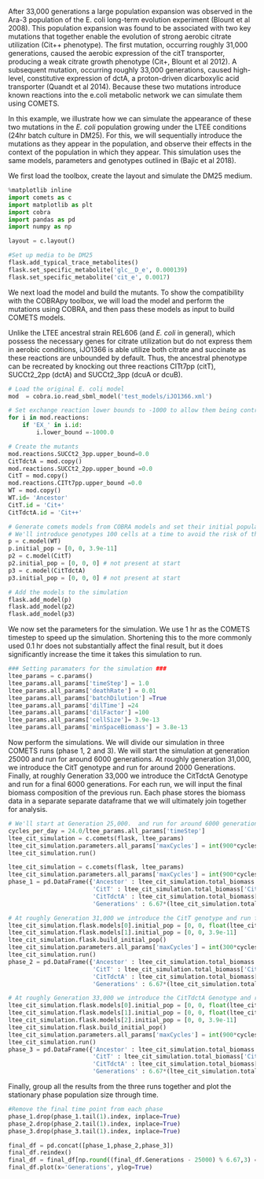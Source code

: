 After 33,000 generations a large population expansion was observed in the
Ara-3 population of the E. coli long-term evolution experiment
(Blount et al 2008). This population expansion was found to be associated with
two key mutations that together enable the evolution of strong aerobic citrate
utilization (Cit++ phenotype). The first mutation, occurring roughly 31,000
generations, caused the aerobic expression of the citT transporter, producing
a weak citrate growth phenotype (Cit+, Blount et al 2012). A subsequent
mutation, occurring roughly 33,000 generations, caused high-level, constitutive
expression of dctA, a proton-driven dicarboxylic acid transporter
(Quandt et al 2014). Because these two mutations introduce known reactions into
the e.coli metabolic network we can simulate them using COMETS.

In this example, we illustrate how we can simulate the appearance of these two
mutations in the *E. coli* population growing under the LTEE conditions (24hr
  batch culture in DM25). For this, we will sequentially introduce the
  mutations as they appear in the population, and observe their effects in the
  context of the population in which they appear. This simulation uses the same
models, parameters and genotypes outlined in (Bajic et al 2018).

We first load the toolbox, create the layout and simulate the DM25 medium.

```Python
%matplotlib inline
import comets as c
import matplotlib as plt
import cobra
import pandas as pd
import numpy as np

layout = c.layout()

#Set up media to be DM25
flask.add_typical_trace_metabolites()
flask.set_specific_metabolite('glc__D_e', 0.000139)
flask.set_specific_metabolite('cit_e', 0.0017)
```

We next load the model and build the mutants. To show the compatibility with
the COBRApy toolbox, we will load the model and perform the mutations using
COBRA, and then pass these models as input to build COMETS models.

Unlike the LTEE ancestral strain REL606 (and *E. coli* in general), which
possess the necessary genes for citrate utilization but do not express them in
aerobic conditions, iJO1366 is able utilize both citrate and succinate as
these reactions are unbounded by default. Thus, the ancestral phenotype can
be recreated by knocking out three reactions CITt7pp (citT), SUCCt2_2pp (dctA)
and SUCCt2_3pp (dcuA or dcuB).

```Python
# Load the original E. coli model
mod  = cobra.io.read_sbml_model('test_models/iJO1366.xml')

# Set exchange reaction lower bounds to -1000 to allow them being controlled by COMETS
for i in mod.reactions:
    if 'EX_' in i.id:
        i.lower_bound =-1000.0

# Create the mutants
mod.reactions.SUCCt2_3pp.upper_bound=0.0
CitTdctA = mod.copy()
mod.reactions.SUCCt2_2pp.upper_bound =0.0
CitT = mod.copy()
mod.reactions.CITt7pp.upper_bound =0.0
WT = mod.copy()
WT.id= 'Ancestor'
CitT.id = 'Cit+'
CitTdctA.id = 'Cit++'

# Generate comets models from COBRA models and set their initial population size
# We'll introduce genotypes 100 cells at a time to avoid the risk of them going extinct through drift
p = c.model(WT)
p.initial_pop = [0, 0, 3.9e-11]
p2 = c.model(CitT)
p2.initial_pop = [0, 0, 0] # not present at start
p3 = c.model(CitTdctA)
p3.initial_pop = [0, 0, 0] # not present at start

# Add the models to the simulation
flask.add_model(p)
flask.add_model(p2)
flask.add_model(p3)
```

We now set the parameters for the simulation. We use 1 hr as the COMETS
timestep to speed up the simulation. Shortening this to the more commonly used
0.1 hr does not substantially affect the final result, but it does
significantly increase the time it takes this simulation to run.

```Python
### Setting paramaters for the simulation ###
ltee_params = c.params()
ltee_params.all_params['timeStep'] = 1.0
ltee_params.all_params['deathRate'] = 0.01
ltee_params.all_params['batchDilution'] =True
ltee_params.all_params['dilTime'] =24
ltee_params.all_params['dilFactor'] =100
ltee_params.all_params['cellSize']= 3.9e-13
ltee_params.all_params['minSpaceBiomass'] = 3.8e-13
```

Now perform the simulations. We will divide our simulation in three COMETS
runs (phase 1, 2 and 3). We will start the simulation at generation 25000 and
run for around 6000 generations. At roughly generation 31,000, we introduce the
CitT genotype and run for around 2000 Generations. Finally, at roughly
Generation 33,000 we introduce the CitTdctA Genotype and run for a final 6000
generations. For each run, we will input the final biomass composition of the
previous run. Each phase stores the biomass data in a separate separate
dataframe that we will ultimately join together for analysis.

```Python
# We'll start at Generation 25,000.  and run for around 6000 generations
cycles_per_day = 24.0/ltee_params.all_params['timeStep']
ltee_cit_simulation = c.comets(flask, ltee_params)
ltee_cit_simulation.parameters.all_params['maxCycles'] = int(900*cycles_per_day)
ltee_cit_simulation.run()

ltee_cit_simulation = c.comets(flask, ltee_params)
ltee_cit_simulation.parameters.all_params['maxCycles'] = int(900*cycles_per_day)
phase_1 = pd.DataFrame({'Ancestor' : ltee_cit_simulation.total_biomass.Ancestor/(3.9e-13),
                        'CitT' : ltee_cit_simulation.total_biomass['Cit+']/(3.9e-13),
                        'CitTdctA' : ltee_cit_simulation.total_biomass['Cit++']/(3.9e-13),
                        'Generations' : 6.67*(ltee_cit_simulation.total_biomass.cycle+1)/cycles_per_day + 25000})

# At roughly Generation 31,000 we introduce the CitT genotype and run for around 2000 Generations
ltee_cit_simulation.flask.models[0].initial_pop = [0, 0, float(ltee_cit_simulation.total_biomass.Ancestor.tail(1))]
ltee_cit_simulation.flask.models[1].initial_pop = [0, 0, 3.9e-11]
ltee_cit_simulation.flask.build_initial_pop()
ltee_cit_simulation.parameters.all_params['maxCycles'] = int(300*cycles_per_day)
ltee_cit_simulation.run()
phase_2 = pd.DataFrame({'Ancestor' : ltee_cit_simulation.total_biomass.Ancestor/(3.9e-13),
                        'CitT' : ltee_cit_simulation.total_biomass['Cit+']/(3.9e-13),
                        'CitTdctA' : ltee_cit_simulation.total_biomass['Cit++']/(3.9e-13),
                        'Generations' : 6.67*(ltee_cit_simulation.total_biomass.cycle)/cycles_per_day + max(phase_1.Generations)})

# At roughly Generation 33,000 we introduce the CitTdctA Genotype and run for a final 6000 generationr
ltee_cit_simulation.flask.models[0].initial_pop = [0, 0, float(ltee_cit_simulation.total_biomass.Ancestor.tail(1))]
ltee_cit_simulation.flask.models[1].initial_pop = [0, 0, float(ltee_cit_simulation.total_biomass['Cit+'].tail(1))]
ltee_cit_simulation.flask.models[2].initial_pop = [0, 0, 3.9e-11]
ltee_cit_simulation.flask.build_initial_pop()
ltee_cit_simulation.parameters.all_params['maxCycles'] = int(900*cycles_per_day)
ltee_cit_simulation.run()
phase_3 = pd.DataFrame({'Ancestor' : ltee_cit_simulation.total_biomass.Ancestor/(3.9e-13),
                        'CitT' : ltee_cit_simulation.total_biomass['Cit+']/(3.9e-13),
                        'CitTdctA' : ltee_cit_simulation.total_biomass['Cit++']/(3.9e-13),
                        'Generations' : 6.67*(ltee_cit_simulation.total_biomass.cycle)/cycles_per_day + max(phase_2.Generations) })
```

Finally, group all the results from the three runs together and plot the
stationary phase population size through time.

```python
#Remove the final time point from each phase
phase_1.drop(phase_1.tail(1).index, inplace=True)
phase_2.drop(phase_2.tail(1).index, inplace=True)
phase_3.drop(phase_3.tail(1).index, inplace=True)

final_df = pd.concat([phase_1,phase_2,phase_3])
final_df.reindex()
final_df = final_df[np.round((final_df.Generations - 25000) % 6.67,3) == 6.67]
final_df.plot(x='Generations', ylog=True)
```
